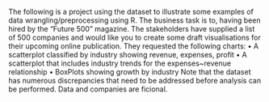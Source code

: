 The following is a project using the dataset to illustrate some examples of data wrangling/preprocessing using R. The business task is to, having been hired by the “Future 500” magazine. The stakeholders have supplied
a list of 500 companies and would like you to create some draft visualisations for their upcoming online publication.
They requested the following charts:
• A scatterplot classified by industry showing revenue, expenses, profit
• A scatterplot that includes industry trends for the expenses~revenue relationship
• BoxPlots showing growth by industry
Note that the dataset has numerous discrepancies that need to be addressed before analysis can be performed. Data and companies are ficional. 
